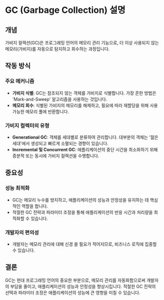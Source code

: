 # GC (Garbage Collection) 설명

## 개념
가비지 컬렉션(GC)은 프로그래밍 언어의 메모리 관리 기능으로, 더 이상 사용되지 않는 메모리(가비지)를 자동으로 탐지하고 회수하는 과정입니다.

## 작동 방식

### 주요 메커니즘
- **가비지 식별**: GC는 참조되지 않는 객체를 가비지로 식별합니다. 가장 흔한 방법은 'Mark-and-Sweep' 알고리즘을 사용하는 것입니다.
- **메모리 회수**: 식별된 가비지의 메모리를 해제하고, 필요에 따라 재할당을 위해 사용 가능한 메모리 풀에 반환합니다.

### 가비지 컬렉터의 유형
- **Generational GC**: 객체를 세대별로 분류하여 관리합니다. 대부분의 객체는 '젊은 세대'에서 생성되고 빠르게 소멸되는 경향이 있습니다.
- **Incremental 및 Concurrent GC**: 애플리케이션의 중단 시간을 최소화하기 위해 증분적 또는 동시에 가비지 컬렉션을 수행합니다.

## 중요성

### 성능 최적화
- GC는 메모리 누수를 방지하고, 애플리케이션의 성능과 안정성을 유지하는 데 핵심적인 역할을 합니다.
- 적절한 GC 전략과 파라미터 조정을 통해 애플리케이션의 반응 시간과 처리량을 최적화할 수 있습니다.

### 개발자의 편의성
- 개발자는 메모리 관리에 대해 신경 쓸 필요가 적어지므로, 비즈니스 로직에 집중할 수 있습니다.

## 결론

GC는 현대 프로그래밍 언어의 중요한 부분으로, 메모리 관리를 자동화함으로써 개발자의 부담을 줄이고, 애플리케이션의 성능과 안정성을 향상시킵니다. 적절한 GC 전략의 선택과 파라미터 조정은 애플리케이션의 성능에 큰 영향을 미칠 수 있습니다.
